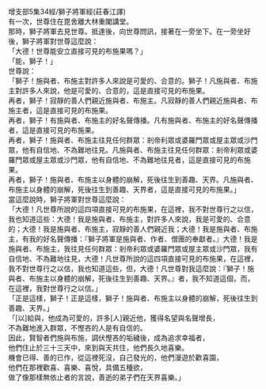 增支部5集34經/獅子將軍經(莊春江譯)  
有一次，世尊住在毘舍離大林重閣講堂。  
那時，獅子將軍去見世尊。抵達後，向世尊問訊，接著在一旁坐下。在一旁坐好後，獅子將軍對世尊這麼說：  
「大德！世尊能安立直接可見的布施果嗎？」  
「能，獅子！」  
世尊說：  
「獅子！施與者、布施主對許多人來說是可愛的、合意的。獅子！凡施與者、布施主對許多人來說，他是可愛的、合意的，這是直接可見的布施果。  
再者，獅子！寂靜的善人們親近施與者、布施主。凡寂靜的善人們親近施與者、布施主者，這是直接可見的布施果。  
再者，獅子！有施與者、布施主的好名聲傳播。凡有施與者、布施主的好名聲傳播者，這是直接可見的布施果。  
再者，獅子！施與者、布施主往見任何群眾：剎帝利眾或婆羅門眾或屋主眾或沙門眾，他有自信地、不為難地往見。凡施與者、布施主往見任何群眾：剎帝利眾或婆羅門眾或屋主眾或沙門眾，他有自信地、不為難地往見者，這是直接可見的布施果。  
再者，獅子！施與者、布施主以身體的崩解，死後往生到善趣、天界。凡施與者、布施主以身體的崩解，死後往生到善趣、天界者，這是直接可見的布施果。」  
當這麼說時，獅子將軍對世尊這麼說：  
「大德！凡世尊所說的這四項直接可見的布施果，在這裡，我不對世尊行之以信，我也知道這些：大德！我是施與者、布施主，對許多人來說，我是可愛的、合意的；大德！我是施與者、布施主，寂靜的善人們親近我；大德！我是施與者、布施主，有我的好名聲傳播：『獅子將軍是施與者、作者、僧團的奉獻者。』大德！我是施與者、布施主，我往見任何群眾：剎帝利眾或婆羅門眾或屋主眾或沙門眾，我有自信地、不為難地往見，大德！凡世尊所說的這四項直接可見的布施果，在這裡，我不對世尊行之以信，我也知道這些，但，大德！凡世尊對我這麼說：『獅子！施與者、布施主以身體的崩解，死後往生到善趣、天界。』者，我不知道這個，而，在這裡，我對世尊行之以信。」  
「正是這樣，獅子！正是這樣，獅子！施與者、布施主以身體的崩解，死後往生到善趣、天界。」  
「[以]給與，他成為可愛的，許多[人]親近他，獲得名望與名聲增長，  
不為難地進入群眾，不慳吝的人是有自信的。  
因此，賢智者們施與布施，調伏慳吝的垢穢後，成為追求幸福者，  
他們住止於三十三天中，來到與天共住，他們長久地喜樂。  
機會已得、善的已作，從這裡死沒，自己發光的，他們漫遊於歡喜園，  
他們在那裡歡喜、喜樂、喜悅，具備五種欲，  
做了像那樣無依止者的言說，善逝的弟子們在天界喜樂。」  
  
  
